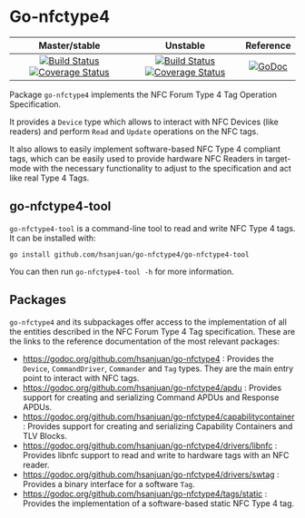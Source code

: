 Go-nfctype4
===========

| Master/stable | Unstable | Reference |
|:-------------:|:--------:|:---------:|
| [![Build Status](https://travis-ci.org/hsanjuan/go-nfctype4.svg?branch=master)](https://travis-ci.org/hsanjuan/go-nfctype4) [![Coverage Status](https://coveralls.io/repos/github/hsanjuan/go-nfctype4/badge.svg?branch=master)](https://coveralls.io/github/hsanjuan/go-nfctype4?branch=master) | [![Build Status](https://travis-ci.org/hsanjuan/go-nfctype4.svg?branch=unstable)](https://travis-ci.org/hsanjuan/go-nfctype4) [![Coverage Status](https://coveralls.io/repos/github/hsanjuan/go-nfctype4/badge.svg?branch=unstable)](https://coveralls.io/github/hsanjuan/go-nfctype4?branch=unstable) | [![GoDoc](https://godoc.org/github.com/hsanjuan/go-nfctype4?status.svg)](http://godoc.org/github.com/hsanjuan/go-nfctype4) |

Package `go-nfctype4` implements the NFC Forum Type 4 Tag Operation Specification.

It provides a `Device` type which allows to interact with NFC Devices (like readers) and perform `Read` and `Update` operations on the NFC tags.

It also allows to easily implement software-based NFC Type 4 compliant tags, which can be easily used to provide hardware NFC Readers in target-mode with the necessary functionality to adjust to the specification and act like real Type 4 Tags.

go-nfctype4-tool
----------------

`go-nfctype4-tool` is a command-line tool to read and write NFC Type 4 tags. It can be installed with:

`go install github.com/hsanjuan/go-nfctype4/go-nfctype4-tool`

You can then run `go-nfctype4-tool -h` for more information.

Packages
--------

`go-nfctype4` and its subpackages offer access to the implementation of all the entities described in the NFC Forum Type 4 Tag specification. These are the links to the reference documentation of the most relevant packages:

  * https://godoc.org/github.com/hsanjuan/go-nfctype4 : Provides the `Device`, `CommandDriver`, `Commander` and `Tag` types. They are the main entry point to interact with NFC tags.
  * https://godoc.org/github.com/hsanjuan/go-nfctype4/apdu : Provides support for creating and serializing Command APDUs and Response APDUs.
  * https://godoc.org/github.com/hsanjuan/go-nfctype4/capabilitycontainer : Provides support for creating and serializing Capability Containers and TLV Blocks.
  * https://godoc.org/github.com/hsanjuan/go-nfctype4/drivers/libnfc : Provides libnfc support to read and write to hardware tags with an NFC reader.
  * https://godoc.org/github.com/hsanjuan/go-nfctype4/drivers/swtag : Provides a binary interface for a software `Tag`.
  * https://godoc.org/github.com/hsanjuan/go-nfctype4/tags/static : Provides the implementation of a software-based static NFC Type 4 tag.

